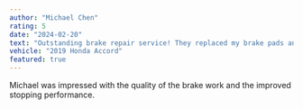 ```yaml
---
author: "Michael Chen"
rating: 5
date: "2024-02-20"
text: "Outstanding brake repair service! They replaced my brake pads and rotors, and the difference is incredible. My car stops much more smoothly now. The technician explained everything clearly and the price was fair."
vehicle: "2019 Honda Accord"
featured: true
---
```


Michael was impressed with the quality of the brake work and the improved stopping performance. 